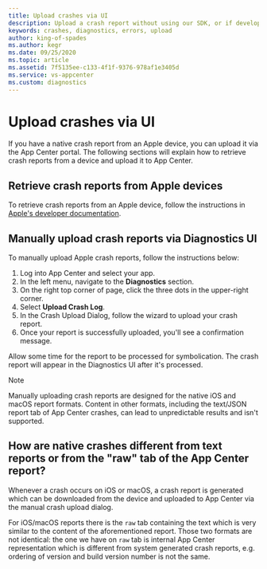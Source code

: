 ```yaml
---
title: Upload crashes via UI
description: Upload a crash report without using our SDK, or if developing for a custom platform.
keywords: crashes, diagnostics, errors, upload
author: king-of-spades
ms.author: kegr
ms.date: 09/25/2020
ms.topic: article
ms.assetid: 7f5135ee-c133-4f1f-9376-978af1e3405d
ms.service: vs-appcenter
ms.custom: diagnostics
---
```


# Upload crashes via UI
If you have a native crash report from an Apple device, you can upload it via the App Center portal. The following sections will explain how to retrieve crash reports from a device and upload it to App Center.

## Retrieve crash reports from Apple devices
To retrieve crash reports from an Apple device, follow the instructions in [Apple's developer documentation](https://developer.apple.com/documentation/xcode/diagnosing_issues_using_crash_reports_and_device_logs/acquiring_crash_reports_and_diagnostic_logs).

## Manually upload crash reports via Diagnostics UI
To manually upload Apple crash reports, follow the instructions below:

1. Log into App Center and select your app.
2. In the left menu, navigate to the **Diagnostics** section.
3. On the right top corner of page, click the three dots in the upper-right corner.
4. Select **Upload Crash Log**.
5. In the Crash Upload Dialog, follow the wizard to upload your crash report.
6. Once your report is successfully uploaded, you'll see a confirmation message.

Allow some time for the report to be processed for symbolication. The crash report will appear in the Diagnostics UI after it's processed.

> [!NOTE]
> Manually uploading crash reports are designed for the native iOS and macOS report formats. Content in other formats, including the text/JSON report tab of App Center crashes, can lead to unpredictable results and isn't supported.

## How are native crashes different from text reports or from the "raw" tab of the App Center report?
Whenever a crash occurs on iOS or macOS, a crash report is generated which can be downloaded from the device and uploaded to App Center via the manual crash upload dialog.

For iOS/macOS reports there is the `raw` tab containing the text which is very similar to the content of the aforementioned report.
Those two formats are not identical: the one we have on `raw` tab is internal App Center representation which is different from system generated crash reports, e.g. ordering of version and build version number is not the same.
